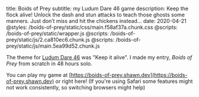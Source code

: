 title: Boids of Prey
subtitle: my Ludum Dare 46 game
description: Keep the flock alive! Unlock the dash and stun attacks to teach those ghosts some manners. Just don’t miss and hit the chickens instead…
date: 2020-04-21
@styles: /boids-of-prey/static/css/main.f58af37a.chunk.css
@scripts: /boids-of-prey/static/wrapper.js
@scripts: /boids-of-prey/static/js/2.ca810ec6.chunk.js
@scripts: /boids-of-prey/static/js/main.5ea99d52.chunk.js

The theme for [Ludum Dare 46](https://ldjam.com/events/ludum-dare/46/boids-of-prey) was "Keep it alive". I made my entry, <i>Boids of Prey</i> from scratch in 48 hours solo.

You can play my game at [https://boids-of-prey.shawn.dev](https://boids-of-prey.shawn.dev)<span class="laptop-only"> or right here</span>! <span class="safari-only laptop-only">(If you're using Safari some features might not work consistently, so switching browsers might help)</span>

<div class="laptop-only" id="root"><div class="production embed"><div class="activate blurred" id="engine-container" style="background-color: rgb(127, 114, 66)"><div id="engine"><div id="cover" style="background-image: url(&quot;/boids-of-prey/static/media/cover.a5c04f29.png&quot;);"></div><canvas width="800" height="600"></canvas></div></div></div></div>

<br />
